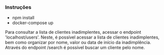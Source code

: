 ### Instruções
- npm install 
- docker-compose up

Para consultar a lista de clientes inadimplentes, acessar o endpoint 'localhost/users'. Neste, é possível acessar a lista de clientes inadimplentes, bem como organizar por nome, valor ou data de início da inadimplência.
Através do endpoint /search é possível buscar um cliente pelo nome.